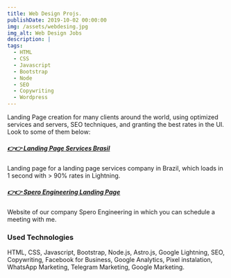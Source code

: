 ```yaml
---
title: Web Design Projs.
publishDate: 2019-10-02 00:00:00
img: /assets/webdesing.jpg
img_alt: Web Design Jobs
description: |
tags:
  - HTML
  - CSS
  - Javascript
  - Bootstrap
  - Node
  - SEO
  - Copywriting
  - Wordpress
---
```


Landing Page creation for many clients around the world, using optimized services and servers, SEO techniques, and granting the best rates in the UI.
Look to some of them below:

##### [👉👉 Landing Page Services Brasil](https://lplp.bss.design/)<base target="_blank">
Landing page for a landing page services company in Brazil, which loads in 1 second with > 90% rates in Lightning.

##### [👉👉 Spero Engineering Landing Page](https://speroeng.com)<base target="_blank">
Website of our company Spero Engineering in which you can schedule a meeting with me.


### Used Technologies ###
HTML, CSS, Javascript, Bootstrap, Node.js, Astro.js, Google Lightning, SEO, Copywriting, Facebook for Business, Google Analytics, Pixel instalation, WhatsApp Marketing, Telegram Marketing, Google Marketing.
